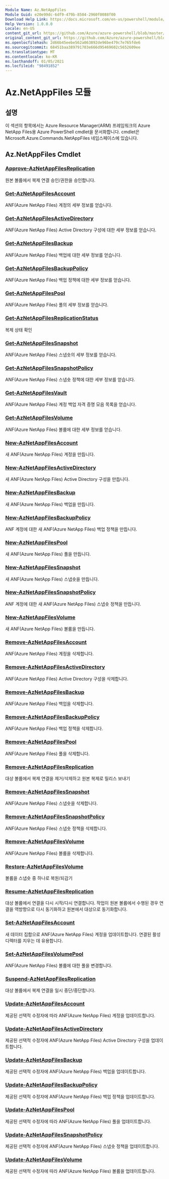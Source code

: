 ```yaml
---
Module Name: Az.NetAppFiles
Module Guid: e20e99dc-6df9-479b-8504-2960f0088f00
Download Help Link: https://docs.microsoft.com/en-us/powershell/module/az.netappfiles
Help Version: 1.0.0.0
Locale: en-US
content_git_url: https://github.com/Azure/azure-powershell/blob/master/src/NetAppFiles/NetAppFiles/help/Az.NetAppFiles.md
original_content_git_url: https://github.com/Azure/azure-powershell/blob/master/src/NetAppFiles/NetAppFiles/help/Az.NetAppFiles.md
ms.openlocfilehash: 2d66b45eebe562a063892de96be479c7e765fde6
ms.sourcegitcommit: 68451baa389791703e666d95469602c5652609ee
ms.translationtype: MT
ms.contentlocale: ko-KR
ms.lasthandoff: 01/05/2021
ms.locfileid: "98491852"
---
```

# Az.NetAppFiles 모듈
## 설명
이 섹션의 항목에서는 Azure Resource Manager(ARM) 프레임워크의 Azure NetApp Files용 Azure PowerShell cmdlet을 문서화합니다. cmdlet은 Microsoft.Azure.Commands.NetAppFiles 네임스페이스에 있습니다.

## Az.NetAppFiles Cmdlet
### [Approve-AzNetAppFilesReplication](Approve-AzNetAppFilesReplication.md)
원본 볼륨에서 복제 연결 승인/권한을 승인합니다.

### [Get-AzNetAppFilesAccount](Get-AzNetAppFilesAccount.md)
ANF(Azure NetApp Files) 계정의 세부 정보를 얻습니다.

### [Get-AzNetAppFilesActiveDirectory](Get-AzNetAppFilesActiveDirectory.md)
ANF(Azure NetApp Files) Active Directory 구성에 대한 세부 정보를 얻습니다.

### [Get-AzNetAppFilesBackup](Get-AzNetAppFilesBackup.md)
ANF(Azure NetApp Files) 백업에 대한 세부 정보를 얻습니다.

### [Get-AzNetAppFilesBackupPolicy](Get-AzNetAppFilesBackupPolicy.md)
ANF(Azure NetApp Files) 백업 정책에 대한 세부 정보를 얻습니다.

### [Get-AzNetAppFilesPool](Get-AzNetAppFilesPool.md)
ANF(Azure NetApp Files) 풀의 세부 정보를 얻습니다.

### [Get-AzNetAppFilesReplicationStatus](Get-AzNetAppFilesReplicationStatus.md)
복제 상태 확인

### [Get-AzNetAppFilesSnapshot](Get-AzNetAppFilesSnapshot.md)
ANF(Azure NetApp Files) 스냅숏의 세부 정보를 얻습니다.

### [Get-AzNetAppFilesSnapshotPolicy](Get-AzNetAppFilesSnapshotPolicy.md)
ANF(Azure NetApp Files) 스냅숏 정책에 대한 세부 정보를 얻습니다.

### [Get-AzNetAppFilesVault](Get-AzNetAppFilesVault.md)
ANF(Azure NetApp Files) 계정 백업 자격 증명 모음 목록을 얻습니다.

### [Get-AzNetAppFilesVolume](Get-AzNetAppFilesVolume.md)
ANF(Azure NetApp Files) 볼륨에 대한 세부 정보를 얻습니다.

### [New-AzNetAppFilesAccount](New-AzNetAppFilesAccount.md)
새 ANF(Azure NetApp Files) 계정을 만듭니다.

### [New-AzNetAppFilesActiveDirectory](New-AzNetAppFilesActiveDirectory.md)
새 ANF(Azure NetApp Files) Active Directory 구성을 만듭니다.

### [New-AzNetAppFilesBackup](New-AzNetAppFilesBackup.md)
새 ANF(Azure NetApp Files) 백업을 만듭니다.

### [New-AzNetAppFilesBackupPolicy](New-AzNetAppFilesBackupPolicy.md)
ANF 계정에 대한 새 ANF(Azure NetApp Files) 백업 정책을 만듭니다.

### [New-AzNetAppFilesPool](New-AzNetAppFilesPool.md)
새 ANF(Azure NetApp Files) 풀을 만듭니다.

### [New-AzNetAppFilesSnapshot](New-AzNetAppFilesSnapshot.md)
새 ANF(Azure NetApp Files) 스냅숏을 만듭니다.

### [New-AzNetAppFilesSnapshotPolicy](New-AzNetAppFilesSnapshotPolicy.md)
ANF 계정에 대한 새 ANF(Azure NetApp Files) 스냅숏 정책을 만듭니다.

### [New-AzNetAppFilesVolume](New-AzNetAppFilesVolume.md)
새 ANF(Azure NetApp Files) 볼륨을 만듭니다.

### [Remove-AzNetAppFilesAccount](Remove-AzNetAppFilesAccount.md)
ANF(Azure NetApp Files) 계정을 삭제합니다.

### [Remove-AzNetAppFilesActiveDirectory](Remove-AzNetAppFilesActiveDirectory.md)
ANF(Azure NetApp Files) Active Directory 구성을 삭제합니다.

### [Remove-AzNetAppFilesBackup](Remove-AzNetAppFilesBackup.md)
ANF(Azure NetApp Files) 백업을 삭제합니다.

### [Remove-AzNetAppFilesBackupPolicy](Remove-AzNetAppFilesBackupPolicy.md)
ANF(Azure NetApp Files) 백업 정책을 삭제합니다.

### [Remove-AzNetAppFilesPool](Remove-AzNetAppFilesPool.md)
ANF(Azure NetApp Files) 풀을 삭제합니다.

### [Remove-AzNetAppFilesReplication](Remove-AzNetAppFilesReplication.md)
대상 볼륨에서 복제 연결을 제거/삭제하고 원본 복제로 릴리스 보내기

### [Remove-AzNetAppFilesSnapshot](Remove-AzNetAppFilesSnapshot.md)
ANF(Azure NetApp Files) 스냅숏을 삭제합니다.

### [Remove-AzNetAppFilesSnapshotPolicy](Remove-AzNetAppFilesSnapshotPolicy.md)
ANF(Azure NetApp Files) 스냅숏 정책을 삭제합니다.

### [Remove-AzNetAppFilesVolume](Remove-AzNetAppFilesVolume.md)
ANF(Azure NetApp Files) 볼륨을 삭제합니다.

### [Restore-AzNetAppFilesVolume](Restore-AzNetAppFilesVolume.md)
볼륨을 스냅숏 중 하나로 복원/되감기

### [Resume-AzNetAppFilesReplication](Resume-AzNetAppFilesReplication.md)
대상 볼륨에서 연결을 다시 시작/다시 연결합니다. 작업이 원본 볼륨에서 수행된 경우 연결을 역방향으로 다시 동기화하고 원본에서 대상으로 동기화합니다.

### [Set-AzNetAppFilesAccount](Set-AzNetAppFilesAccount.md)
새 데이터 집합으로 ANF(Azure NetApp Files) 계정을 업데이트합니다. 연결된 활성 디렉터를 지우는 데 유용합니다.

### [Set-AzNetAppFilesVolumePool](Set-AzNetAppFilesVolumePool.md)
ANF(Azure NetApp Files) 볼륨에 대한 풀을 변경합니다.

### [Suspend-AzNetAppFilesReplication](Suspend-AzNetAppFilesReplication.md)
대상 볼륨에서 복제 연결을 일시 중단/중단합니다.

### [Update-AzNetAppFilesAccount](Update-AzNetAppFilesAccount.md)
제공된 선택적 수정자에 따라 ANF(Azure NetApp Files) 계정을 업데이트합니다.

### [Update-AzNetAppFilesActiveDirectory](Update-AzNetAppFilesActiveDirectory.md)
제공된 선택적 수정자에 ANF(Azure NetApp Files) Active Directory 구성을 업데이트합니다.

### [Update-AzNetAppFilesBackup](Update-AzNetAppFilesBackup.md)
제공된 선택적 수정자에 ANF(Azure NetApp Files) 백업을 업데이트합니다.

### [Update-AzNetAppFilesBackupPolicy](Update-AzNetAppFilesBackupPolicy.md)
제공된 선택적 수정자에 ANF(Azure NetApp Files) 백업 정책을 업데이트합니다.

### [Update-AzNetAppFilesPool](Update-AzNetAppFilesPool.md)
제공된 선택적 수정자에 따라 ANF(Azure NetApp Files) 풀을 업데이트합니다.

### [Update-AzNetAppFilesSnapshotPolicy](Update-AzNetAppFilesSnapshotPolicy.md)
제공된 선택적 수정자에 ANF(Azure NetApp Files) 스냅숏 정책을 업데이트합니다.

### [Update-AzNetAppFilesVolume](Update-AzNetAppFilesVolume.md)
제공된 선택적 수정자에 따라 ANF(Azure NetApp Files) 볼륨을 업데이트합니다.

